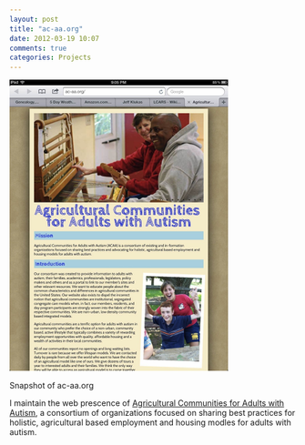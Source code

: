 ```yaml
---
layout: post
title: "ac-aa.org"
date: 2012-03-19 10:07
comments: true
categories: Projects
---
```


<div class="imgcontainer">
<a href="http://ac-aa.org"><img src="/images/acaasnapshot768x1024.png" style="width:384px; height:512px;" alt="Snapshot of ac-aa.org"></a>
<p>Snapshot of ac-aa.org</p>
</div>

I maintain the web prescence of <a href="http://ac-aa.org">Agricultural Communities for Adults with Autism</a>, a consortium of organizations focused on sharing best practices for holistic, agricultural based employment and housing modles for adults with autism.

